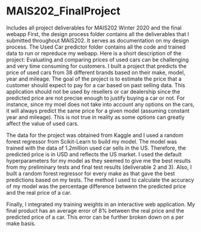 # MAIS202_FinalProject
Includes all project deliverables for MAIS202 Winter 2020 and the final webapp
First, the design process folder contains all the deliverables that I submitted throughout MAIS202. It serves as documentation on my design process.
The Used Car predictor folder contains all the code and trained data to run or repreduce my webapp. 
Here is a short description of the project:
Evaluating and comparing prices of used cars can be challenging and very time consuming for customers. I built a project that predicts the price of used cars from 38 different brands based on their make, model, year and mileage. The goal of the project is to estimate the price that a customer should expect to pay for a car based on past selling data. This application should not be used by resellers or car dealership since the predicted price are not precise enough to justify buying a car or not. For instance, since my moel does not take into account any options on the cars, it will always predict the same price for a given model (assuming constant year and mileage). This is not true in reality as some options can greatly affect the value of used cars.

The data for the project was obtained from Kaggle and I used a random forest regressor from Scikit-Learn to build my model. The model was trained with the data of 1.2million used car sells in the US. Therefore, the predicted price is in USD and reflects the US market. I used the default hyperparameters for my model as they seemed to give me the best results from my preliminary tests and final test results (deliverable 2 and 3). Also, I built a random forest regressor for every make as that gave the best predictions based on my tests. The method I used to calculate the accuracy of my model was the percentage difference betwenn the predicted price and the real price of a car. 

Finally, I integrated my training weights in an interactive web application. My final product has an average error of 8% between the real price and the predicted price of a car. This error can be further broken down on a per make basis.
